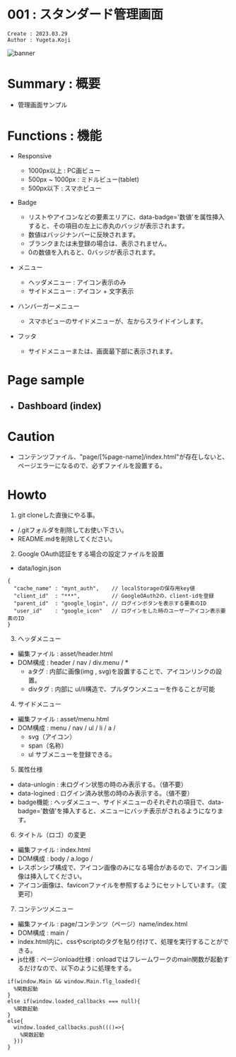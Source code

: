 001 : スタンダード管理画面
===
```
Create : 2023.03.29
Author : Yugeta.Koji
```

![banner](banner.png)

# Summary : 概要
- 管理画面サンプル


# Functions : 機能
- Responsive
  - 1000px以上 : PC画ビュー
  - 500px ~ 1000px : ミドルビュー(tablet)
  - 500px以下 : スマホビュー

- Badge
  - リストやアイコンなどの要素エリアに、data-badge='数値'を属性挿入すると、その項目の左上に赤丸のバッジが表示されます。
  - 数値はバッジナンバーに反映されます。
  - ブランクまたは未登録の場合は、表示されません。
  - 0の数値を入れると、0バッジが表示されます。

- メニュー
  - ヘッダメニュー : アイコン表示のみ
  - サイドメニュー : アイコン + 文字表示

- ハンバーガーメニュー
  - スマホビューのサイドメニューが、左からスライドインします。

- フッタ
  - サイドメニューまたは、画面最下部に表示されます。

# Page sample
- Dashboard (index)
  - 

# Caution
- コンテンツファイル、"page/[%page-name]/index.html"が存在しないと、ページエラーになるので、必ずファイルを設置する。

# Howto

1. git cloneした直後にやる事。
- /.gitフォルダを削除してお使い下さい。
- README.mdを削除してください。

2. Google OAuth認証をする場合の設定ファイルを設置
- data/login.json
```
{
  "cache_name" : "mynt_auth",    // localStorageの保存用key値
  "client_id"  : "***",          // GoogleOAuth2の、client-idを登録
  "parent_id"  : "google_login", // ログインボタンを表示する要素のID
  "user_id"    : "google_icon"   // ログインをした時のユーザーアイコン表示要素のID
}
```

3. ヘッダメニュー
- 編集ファイル : asset/header.html
- DOM構成 : header / nav / div.menu / *
  - aタグ : 内部に画像(img , svg)を設置することで、アイコンリンクの設置。
  - divタグ : 内部に ul/li構造で、プルダウンメニューを作ることが可能

4. サイドメニュー
- 編集ファイル : asset/menu.html
- DOM構成 : menu / nav / ul / li / a / 
  - svg（アイコン）
  - span（名称）
  - ul サブメニューを登録できる。

5. 属性仕様
- data-unlogin : 未ログイン状態の時のみ表示する。（値不要）
- data-logined : ログイン済み状態の時のみ表示する。（値不要）
- badge機能     : ヘッダメニュー、サイドメニューのそれぞれの項目で、data-badge='数値'を挿入すると、メニューにバッチ表示がされるようになります。

6. タイトル（ロゴ）の変更
- 編集ファイル : index.html
- DOM構成 : body / a.logo / 
- レスポンシブ構成で、アイコン画像のみになる場合があるので、アイコン画像は挿入してください。
- アイコン画像は、faviconファイルを参照するようにセットしています。（変更可）

7. コンテンツメニュー
- 編集ファイル : page/コンテンツ（ページ）name/index.html
- DOM構成 : main / 
- index.html内に、cssやscriptのタグを貼り付けて、処理を実行することができる。
- js仕様 : ページonload仕様 : onloadではフレームワークのmain関数が起動するだけなので、以下のように処理をする。
```
if(window.Main && window.Main.flg_loaded){
  %関数起動
}
else if(window.loaded_callbacks === null){
  %関数起動
}
else{
  window.loaded_callbacks.push((()=>{
    %関数起動
  }))
}
```
